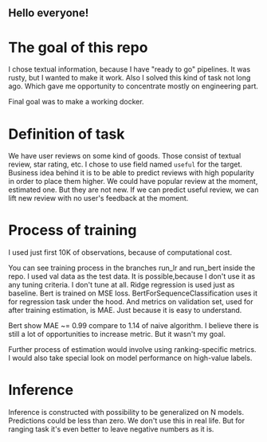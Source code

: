 ## Hello everyone!


# The goal of this repo

I chose textual information, because I have "ready to go" pipelines.
It was rusty, but I wanted to make it work. Also I solved this kind of task not long ago. Which gave me opportunity
to concentrate mostly on engineering part.

Final goal was to make a working docker.

# Definition of task

We have user reviews on some kind of goods. Those consist of textual review, star rating, etc. I chose to use field
named `useful` for the target. Business idea behind it is to be able to predict reviews with high popularity in order to
place them higher. We could have popular review at the moment, estimated one. But they are not new.
If we can predict useful review, we can lift new review with no user's feedback at the moment.


# Process of training

I used just first 10K of observations, because of computational cost. 

You can see training process in the branches run_lr and run_bert inside the repo. I used val data as the test data.
It is possible,because I don't use it as any tuning criteria. I don't tune at all. 
Ridge regression is used just as baseline. Bert is trained on MSE loss.
BertForSequenceClassification uses it for regression task under the hood. And metrics on validation set, 
used for after training estimation, is MAE. Just because it is easy to understand.

Bert show MAE ~= 0.99 compare to 1.14 of naive algorithm. I believe there is still a lot of opportunities to
increase metric. But it wasn't my goal. 

Further process of estimation would involve using ranking-specific metrics. I would also take special look on model
performance on high-value labels. 

# Inference

Inference is constructed with possibility to be generalized on N models. Predictions could be less than zero. We don't 
use this in real life. But for ranging task it's even better to leave negative numbers as it is. 




